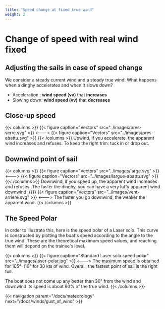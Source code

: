 ```yaml
---
title: "Speed change at fixed true wind"
weight: 2
---
```


# Change of speed with real wind fixed

## Adjusting the sails in case of speed change

We consider a steady current wind and a steady true wind.
What happens when a dinghy accelerates and when it slows down?

- Acceleration : **wind speed (vv)** that **increases**
- Slowing down: **wind speed (vv)** that **decreases**

## Close-up speed

{{< columns >}}
{{< figure caption="Vectors" src="../images/pres-serre.svg" >}}
<--->
{{< figure caption="Vectors" src="../images/pres-abattu.svg" >}}
{{< /columns >}}
Upwind, if you accelerate, the apparent wind increases and refuses.
To keep the right trim: tuck in or drop out.

## Downwind point of sail

{{< columns >}}
{{< figure caption="Vectors" src="../images/large.svg" >}}
<--->
{{< figure caption="Vectors" src="../images/largue-abattu.svg" >}}
{{< /columns >}}
Downwind, if you speed up, the apparent wind increases and refuses.
The faster the dinghy, you can have a very luffy apparent wind downwind.
{{<columns >}}
{{< figure caption="Vectors" src="../images/vent-arriere.svg" >}}
<--->
The faster you go downwind, the weaker the apparent wind.
{{< /columns >}}

## The Speed Polar

In order to illustrate this, here is the speed polar of a Laser solo.
This curve is constructed by plotting the boat's speed according to the angle to the true wind.
These are the theoretical maximum speed values, and reaching them will depend on the trainee's level.

{{< columns >}}
{{< figure caption="Standard Laser solo speed polar" src="../images/laser-polar.jpg" >}}
<--->
The maximum speed is obtained for 105°-110° for 30 kts of wind.
Overall, the fastest point of sail is the right full.

The boat does not come up any better than 30° from the wind and downwind its speed is about 60% of the true wind.
{{< /columns >}}

{{< navigation parent="/docs/meteorology" next="/docs/winds/gust_of_wind" >}}